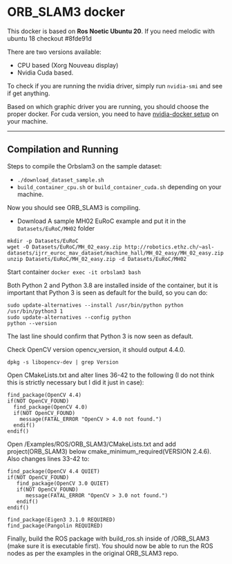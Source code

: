 # ORB_SLAM3 docker

This docker is based on <b>Ros Noetic Ubuntu 20</b>. If you need melodic with ubuntu 18 checkout #8fde91d

There are two versions available:
- CPU based (Xorg Nouveau display)
- Nvidia Cuda based. 

To check if you are running the nvidia driver, simply run `nvidia-smi` and see if get anything.

Based on which graphic driver you are running, you should choose the proper docker. For cuda version, you need to have [nvidia-docker setup](https://docs.nvidia.com/datacenter/cloud-native/container-toolkit/install-guide.html) on your machine.

---

## Compilation and Running


Steps to compile the Orbslam3 on the sample dataset:

- ```./download_dataset_sample.sh```
- ```build_container_cpu.sh``` or ```build_container_cuda.sh``` depending on your machine.

Now you should see ORB_SLAM3 is compiling. 
- Download A sample MH02 EuRoC example and put it in the `Datasets/EuRoC/MH02` folder
```
mkdir -p Datasets/EuRoC 
wget -O Datasets/EuRoC/MH_02_easy.zip http://robotics.ethz.ch/~asl-datasets/ijrr_euroc_mav_dataset/machine_hall/MH_02_easy/MH_02_easy.zip
unzip Datasets/EuRoC/MH_02_easy.zip -d Datasets/EuRoC/MH02
```

Start container
```docker exec -it orbslam3 bash```

Both Python 2 and Python 3.8 are installed inside of the container, but it is important that Python 3 is seen as default for the build, so you can do:
```
sudo update-alternatives --install /usr/bin/python python /usr/bin/python3 1
sudo update-alternatives --config python
python --version
```

The last line should confirm that Python 3 is now seen as default.

Check OpenCV version opencv_version, it should output 4.4.0.
```
dpkg -s libopencv-dev | grep Version
```

Open CMakeLists.txt and alter lines 36-42 to the following (I do not think this is strictly necessary but I did it just in case):
```
find_package(OpenCV 4.4)
if(NOT OpenCV_FOUND)
  find_package(OpenCV 4.0)
  if(NOT OpenCV_FOUND)
    message(FATAL_ERROR "OpenCV > 4.0 not found.")
  endif()
endif()
```

Open /Examples/ROS/ORB_SLAM3/CMakeLists.txt and add project(ORB_SLAM3) below cmake_minimum_required(VERSION 2.4.6).
Also changes lines 33-42 to:

```
find_package(OpenCV 4.4 QUIET)
if(NOT OpenCV_FOUND)
   find_package(OpenCV 3.0 QUIET)
   if(NOT OpenCV_FOUND)
      message(FATAL_ERROR "OpenCV > 3.0 not found.")
   endif()
endif()

find_package(Eigen3 3.1.0 REQUIRED)
find_package(Pangolin REQUIRED)
```

Finally, build the ROS package with build_ros.sh inside of /ORB_SLAM3 (make sure it is executable first). You should now be able to run the ROS nodes as per the examples in the original ORB_SLAM3 repo.
